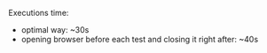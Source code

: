 Executions time:
- optimal way: ~30s
- opening browser before each test and closing it right after: ~40s